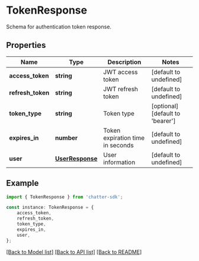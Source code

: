 # TokenResponse

Schema for authentication token response.

## Properties

Name | Type | Description | Notes
------------ | ------------- | ------------- | -------------
**access_token** | **string** | JWT access token | [default to undefined]
**refresh_token** | **string** | JWT refresh token | [default to undefined]
**token_type** | **string** | Token type | [optional] [default to 'bearer']
**expires_in** | **number** | Token expiration time in seconds | [default to undefined]
**user** | [**UserResponse**](UserResponse.md) | User information | [default to undefined]

## Example

```typescript
import { TokenResponse } from 'chatter-sdk';

const instance: TokenResponse = {
    access_token,
    refresh_token,
    token_type,
    expires_in,
    user,
};
```

[[Back to Model list]](../README.md#documentation-for-models) [[Back to API list]](../README.md#documentation-for-api-endpoints) [[Back to README]](../README.md)
